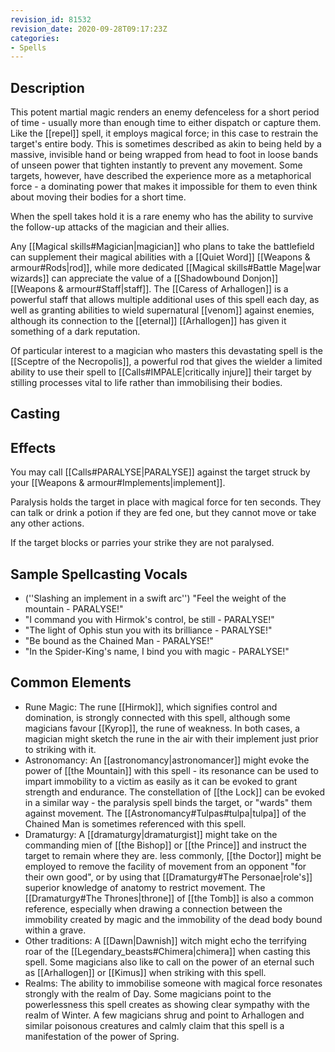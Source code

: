 ```yaml
---
revision_id: 81532
revision_date: 2020-09-28T09:17:23Z
categories:
- Spells
---
```


## Description
This potent martial magic renders an enemy defenceless for a short period of time - usually more than enough time to either dispatch or capture them. Like the [[repel]] spell, it employs magical force; in this case to restrain the target's entire body. This is sometimes described as akin to being held by a massive, invisible hand or being wrapped from head to foot in loose bands of unseen power that tighten instantly to prevent any movement. Some targets, however, have described the experience more as a metaphorical force - a dominating power that makes it impossible for them to even think about moving their bodies for a short time.

When the spell takes hold it is a rare enemy who has the ability to survive the follow-up attacks of the magician and their allies.

Any [[Magical skills#Magician|magician]] who plans to take the battlefield can supplement their magical abilities with a [[Quiet Word]] [[Weapons & armour#Rods|rod]], while more dedicated [[Magical skills#Battle Mage|war wizards]] can appreciate the value of a [[Shadowbound Donjon]] [[Weapons & armour#Staff|staff]]. The [[Caress of Arhallogen]] is a powerful staff that allows multiple additional uses of this spell each day, as well as granting abilities to wield supernatural [[venom]] against enemies, although its connection to the [[eternal]] [[Arhallogen]] has given it something of a dark reputation.

Of particular interest to a magician who masters this devastating spell is the [[Sceptre of the Necropolis]], a powerful rod that gives the wielder a limited ability to use their spell to [[Calls#IMPALE|critically injure]] their target by stilling processes vital to life rather than immobilising their bodies.
## Casting

## Effects
You may call [[Calls#PARALYSE|PARALYSE]] against the target struck by your [[Weapons & armour#Implements|implement]].

Paralysis holds the target in place with magical force for ten seconds. They can talk or drink a potion if they are fed one, but they cannot move or take any other actions. 

If the target blocks or parries your strike they are not paralysed.

## Sample Spellcasting Vocals
* (''Slashing an implement in a swift arc'') "Feel the weight of the mountain - PARALYSE!"
* "I command you with Hirmok's control, be still - PARALYSE!"
* "The light of Ophis stun you with its brilliance - PARALYSE!"
* "Be bound as the Chained Man - PARALYSE!"
* "In the Spider-King's name, I bind you with magic - PARALYSE!"

## Common Elements
* Rune Magic: The rune [[Hirmok]], which signifies control and domination, is strongly connected with this spell, although some magicians favour [[Kyrop]], the rune of weakness. In both cases, a magician might sketch the rune in the air with their implement just prior to striking with it.
* Astronomancy: An [[astronomancy|astronomancer]] might evoke the power of [[the Mountain]] with this spell - its resonance can be used to impart immobility to a victim as easily as it can be evoked to grant strength and endurance. The constellation of [[the Lock]] can be evoked in a similar way - the paralysis spell binds the target, or "wards" them against movement. The [[Astronomancy#Tulpas#tulpa|tulpa]] of the Chained Man is sometimes referenced with this spell. 
* Dramaturgy: A [[dramaturgy|dramaturgist]] might take on the commanding mien of [[the Bishop]] or [[the Prince]] and instruct the target to remain where they are. less commonly, [[the Doctor]] might be employed to remove the facility of movement from an opponent "for their own good", or by using that [[Dramaturgy#The Personae|role's]] superior knowledge of anatomy to restrict movement. The [[Dramaturgy#The Thrones|throne]] of [[the Tomb]] is also a common reference, especially when drawing a connection between the immobility created by magic and the immobility of the dead body bound within a grave.
* Other traditions: A [[Dawn|Dawnish]] witch might echo the terrifying roar of the [[Legendary_beasts#Chimera|chimera]] when casting this spell. Some magicians also like to call on the power of an eternal such as [[Arhallogen]] or [[Kimus]] when striking with this spell.
* Realms: The ability to immobilise someone with magical force resonates strongly with the realm of Day. Some magicians point to the powerlessness this spell creates as showing clear sympathy with the realm of Winter. A few magicians shrug and point to Arhallogen and similar poisonous creatures and calmly claim that this spell is a manifestation of the power of Spring.
